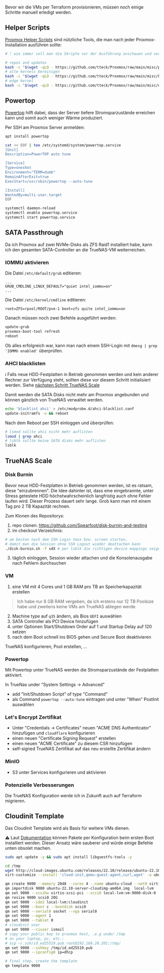 Bevor wir die VMs per Terraform provisionieren, müssen noch einige Schritte manuell erledigt werden.

## Helper Scripts

[Proxmox Helper Scripts](https://tteck.github.io/Proxmox/) sind nützliche Tools, die man nach jeder Proxmox-Installation ausführen sollte:

  ```bash
  # ! wie immer soll man die Skripte vor der Ausführung anschauen und verifizieren
  
  # repos and updates
  bash -c "$(wget -qLO - https://github.com/tteck/Proxmox/raw/main/misc/post-pve-install.sh)"
  # alte kernels bereinigen
  bash -c "$(wget -qLO - https://github.com/tteck/Proxmox/raw/main/misc/kernel-clean.sh)"
  # edge kernel
  bash -c "$(wget -qLO - https://github.com/tteck/Proxmox/raw/main/misc/edge-kernel.sh)"
  ```

## Powertop

[Powertop](https://wiki.ubuntuusers.de/PowerTOP/) hilft dabei, dass der Server tiefere 
Stromsparzustände erreichen kann und somit auch weniger Wärme produziert.

Per SSH am Proxmox Server anmelden:

   ```bash
   apt install powertop

   cat << EOF | tee /etc/systemd/system/powertop.service
   [Unit]
   Description=PowerTOP auto tune

   [Service]
   Type=oneshot
   Environment="TERM=dumb"
   RemainAfterExit=true
   ExecStart=/usr/sbin/powertop --auto-tune

   [Install]
   WantedBy=multi-user.target
   EOF

   systemctl daemon-reload
   systemctl enable powertop.service
   systemctl start powertop.service

   ```

## SATA Passthrough

Da ich Proxmox auf zwei NVMe-Disks als ZFS Raid1 installiert habe, kann ich den gesamten 
SATA-Controller an die TrueNAS-VM weiterreichen.

### IOMMU aktivieren

Die Datei `/etc/default/grub` editieren:

  ```
  ...
  GRUB_CMDLINE_LINUX_DEFAULT="quiet intel_iommu=on"
  ...
  ```

Die Datei `/etc/kernel/cmdline` editieren:

  ```
  root=ZFS=rpool/ROOT/pve-1 boot=zfs quite intel_iommu=on
  ```

Danach müssen noch zwei Befehle ausgeführt werden:

  ```bash
  update-grub
  proxmox-boot-tool refresh
  reboot
  ```

Ob alles erfolgreich war, kann man nach einem SSH-Login mit `dmesg | grep 'IOMMU enabled'` überprüfen.

### AHCI blacklisten

ℹ️ Falls neue HDD-Festplatten in Betrieb genommen werden und kein anderer Rechner zur Verfügung steht, 
sollten diese vor diesem Schritt initialisiert werden. Siehe [nächsten Schritt TrueNAS Scale](#disk-burnin)

Damit werden die SATA Disks nicht mehr am Proxmox angebunden und können gänzlich von TrueNAS verwaltet werden. 

  ```bash
  echo 'blacklist ahci' > /etc/modprobe.d/ahci-blacklist.conf
  update-initramfs -u && reboot
  ```

Nach dem Reboot per SSH einloggen und überprüfen:

  ```bash
  # lsmod sollte ahci nicht mehr auflisten
  lsmod | grep ahci  
  # lsblk sollte keine SATA disks mehr auflisten
  lsblk
  ```

## TrueNAS Scale

### Disk Burnin

Bevor neue HDD-Festplatten in Betrieb genommen werden, ist es ratsam, diese "einzubrennen". 
Die Idee dahinter ist, dass eine eingebrannte, unter Stress getestete HDD höchstwahrscheinlich 
langfristig auch ohne Fehler laufen wird. Dieser Prozess dauert sehr lange. Grob kann man mit 
einem Tag pro 2 TB Kapazität rechnen.

Zum Klonen des Repositorys:

  1. repo clonen: https://github.com/Spearfoot/disk-burnin-and-testing
  2. im checkout Verzeichnis:
  ```bash
  # am besten nach dem SSH Login tmux bzw. screen starten,
  # damit man die Session ohne SSH Logout wieder deattachen kann
  ./disk-burnin.sh -f sdX # per lsblk die richtigen device mappings zeigen
  ```
  3. täglich einloggen, Session wieder attachen und die Konsolenausgabe nach Fehlern durchsuchen

### VM

  1. eine VM mit 4 Cores und 1 GB RAM pro TB an Speicherkapazität erstellen
  > Ich habe nur 8 GB RAM vergeben, da ich erstens nur 12 TB Poolsize habe und zweitens keine VMs am TrueNAS ablegen werde. 
  2. Machine type auf `q35` ändern, als Bios `UEFI` auswählen
  3. SATA Controller als PCI Device hinzufügen
  4. unter Optionen Start/Shutdown Order auf 1 und Startup Delay auf 120 setzen
  5. nach dem Boot schnell ins BIOS gehen und Secure Boot deaktivieren

TrueNAS konfigurieren, Pool erstellen, ...

### Powertop

Mit Powertop unter TrueNAS werden die Stromsparzustände der Festplatten aktiviert.

In TrueNas under "System Settings -> Advanced" 
  * add "Init/Shutdown Script" of type "Command" 
  * als Command `powertop --auto-tune` eintragen und unter "When" PostInit auswählen

### Let's Encrypt Zertifikat

* Unter "Credentials -> Certificates" neuen "ACME DNS Authenticator" hinzufügen und `cloudflare` konfigurieren
* einen neuen "Certificate Signing Request" erstellen 
* einen neuen "ACME Certificate" zu diesem CSR hinzufügen
* self-signed TrueNAS Zertifikat auf das neu erstellte Zertifikat ändern

### MinIO 

* S3 unter Services konfigurieren und aktivieren

### Potenzielle Verbesserungen

Die TrueNAS Konfiguration werde ich in Zukunft auch auf Terraform migrieren. 

## Cloudinit Template

Das Cloudinit Template wird als Basis für weitere VMs dienen. 

⚠️ Laut [Dokumentation](https://cloudinit.readthedocs.io/en/latest/reference/examples.html#install-arbitrary-packages) 
können Pakete per Konfiguration beim ersten Boot installiert werden. Dieser Ansatz wäre sauberer und 
würde einige Befehle unten obsolet machen.

  ```bash
  sudo apt update -y && sudo apt install libguestfs-tools -y
  
  cd /tmp
  wget http://cloud-images.ubuntu.com/releases/22.10/release/ubuntu-22.10-server-cloudimg-amd64.img
  virt-customize --install 'cloud-init,qemu-guest-agent,curl,wget' -a ubuntu-22.10-server-cloudimg-amd64.img
  
  qm create 9000 --memory 2048 --cores 4 --name ubuntu-cloud --net0 virtio,bridge=vmbr0
  qm importdisk 9000 ubuntu-22.10-server-cloudimg-amd64.img  local-lvm
  qm set 9000 --scsihw virtio-scsi-pci --scsi0 local-lvm:vm-9000-disk-0
  qm resize 9000 scsi0 20G
  qm set 9000 --ide2 local-lvm:cloudinit
  qm set 9000 --boot c --bootdisk scsi0
  qm set 9000 --serial0 socket --vga serial0
  qm set 9000 --agent 1
  qm set 9000 --tablet 0
  # cloudinit user
  qm set 9000 --ciuser ismail
  # copy your public key to proxmox host, .e.g under /tmp
  # on your laptop, pc, etc.: 
  # scp ~/.ssh/id_ed25519.pub root@192.168.20.201:/tmp/
  qm set 9000 --sshkey /tmp/id_ed25519.pub
  qm set 9000 --ipconfig0 ip=dhcp
  
  # final step, create the template
  qm template 9000
  ```
